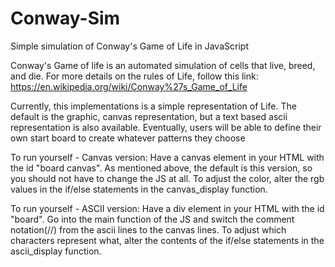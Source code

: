 # Conway-Sim
Simple simulation of Conway's Game of Life in JavaScript

Conway's Game of life is an automated simulation of cells that live, breed, and die. For more details on the rules of Life, follow this link: https://en.wikipedia.org/wiki/Conway%27s_Game_of_Life 

Currently, this implementations is a simple representation of Life. The default is the graphic, canvas representation, but a text based ascii representation is also available. Eventually, users will be able to define their own start board to create whatever patterns they choose

To run yourself - Canvas version: Have a canvas element in your HTML with the id "board canvas". As mentioned above, the default is this version, so you should not have to change the JS at all. To adjust the color, alter the rgb values in the if/else statements in the canvas_display function.

To run yourself - ASCII version: Have a div element in your HTML with the id "board". Go into the main function of the JS and switch the comment notation(//) from the ascii lines to the canvas lines. To adjust which characters represent what, alter the contents of the if/else statements in the ascii_display function.